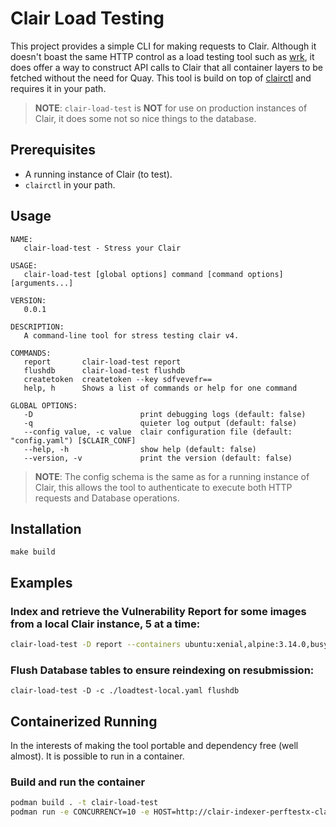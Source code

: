 # Clair Load Testing

This project provides a simple CLI for making requests to Clair. Although it doesn't boast the same HTTP control as a load testing tool such as [wrk](https://github.com/wg/wrk), it does offer a way to construct API calls to Clair that all container layers to be fetched without the need for Quay. This tool is build on top of [clairctl](https://github.com/quay/clair/blob/cbdc9caab450489377ab1d6bb19429d54df639cc/Documentation/reference/clairctl.md) and requires it in your path.

> **NOTE**: `clair-load-test` is **NOT** for use on production instances of Clair, it does some not so nice things to the database.

## Prerequisites

* A running instance of Clair (to test).
* `clairctl` in your path.

## Usage
```
NAME:
   clair-load-test - Stress your Clair

USAGE:
   clair-load-test [global options] command [command options] [arguments...]

VERSION:
   0.0.1

DESCRIPTION:
   A command-line tool for stress testing clair v4.

COMMANDS:
   report       clair-load-test report
   flushdb      clair-load-test flushdb
   createtoken  createtoken --key sdfvevefr==
   help, h      Shows a list of commands or help for one command

GLOBAL OPTIONS:
   -D                        print debugging logs (default: false)
   -q                        quieter log output (default: false)
   --config value, -c value  clair configuration file (default: "config.yaml") [$CLAIR_CONF]
   --help, -h                show help (default: false)
   --version, -v             print the version (default: false)

```

> **NOTE**: The config schema is the same as for a running instance of Clair, this allows the tool to authenticate to execute both HTTP requests and Database operations.

## Installation

```
make build
```

## Examples

### Index and retrieve the Vulnerability Report for some images from a local Clair instance, 5 at a time:
```sh
clair-load-test -D report --containers ubuntu:xenial,alpine:3.14.0,busybox:uclibc,postgres:9.6.22,redis:buster,python:slim,node:latest,mysql:8.0.25,mongo:5.0.0-rc3,nginx:mainline --concurrency=5 --host="http://localhost:6060"
```

### Flush Database tables to ensure reindexing on resubmission:
```
clair-load-test -D -c ./loadtest-local.yaml flushdb
```

## Containerized Running

In the interests of making the tool portable and dependency free (well almost). It is possible to run in a container.

### Build and run the container

```sh
podman build . -t clair-load-test
podman run -e CONCURRENCY=10 -e HOST=http://clair-indexer-perftestx-clair.apps.quaydev-rosa-1.czz9.p1.openshiftapps.com -e CLAIR_CONF=/config/loadtest-dist.yaml -e LOADTESTENTRY=short -it 
```